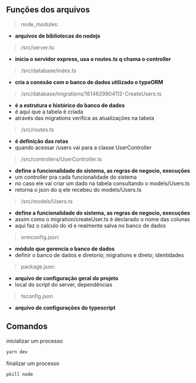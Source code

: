 ## Funções dos arquivos

> node_modules:
- **arquivos de bibliotecas do nodejs**

> /src/server.ts:
- **inicia o servidor express, usa o routes.ts q chama o controller**

> /src/database/index.ts
- **cria a conexão com o banco de dados utilizado o typeORM**

> /src/database/migrations/1614629804112-CreateUsers.ts
- **é a estrutura e histórico do banco de dados**
- é aqui que a tabela é criada
- através das migrations verifica as atualizações na tabela

> /src/routes.ts
- **é definição das rotas**
- quando acessar /users vai para a classe UserController

> /src/controllers/UserController.ts
- **define a funcionalidade do sistema, as regras de negocio, execuções**
- um controller pra cada funcionalidade do sistema
- no caso ele vai criar um dado na tabela consultando o models/Users.ts
- retorna o json do q ele recebeu do models/Users.ts

> /src/models/Users.ts
- **define a funcionalidade do sistema, as regras de negocio, execuções**
- assim como o migration/createUser.ts é declarado o nome das colunas
- aqui faz o calculo do id e realmente salva no banco de dados

> ormconfig.json:
- **módulo que gerencia o banco de dados**
- definir o banco de dados e diretorio; migrations e direto; identidades


> package.json:
- **arquivo de configuração geral do projeto**
- local do script do server, dependências

> tsconfig.json
- **arquivo de configurações do typescript**

## Comandos

inicializar um processo

```bash
yarn dev
```

finalizar um processo

```bash
pkill node
```